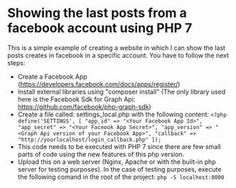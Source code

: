 # Showing the last posts from a facebook account using PHP 7

This is a simple example of creating a website in which I can show the last posts creates in facebook in a specific account. You have to follow the next steps:

* Create a Facebook App (https://developers.facebook.com/docs/apps/register/)
* Install external libraries using "composer install" (The only library used here is the Facebook Sdk for Graph Api: https://github.com/facebook/php-graph-sdk)
* Create a file called: settings_local.php with the following content:
` <?php
define('SETTINGS', [
    "app_id" => "<Your Facebook App Id>",
    "app_secret" => "<Your Faceook App Secret>",
    "app_version" => "<Graph Api version of your Facebook App>",
    "callback" => "http://yourlocalhost/login_callback.php"
]); `
* This code needs to be executed with PHP 7 since there are few small parts of code using the new features of this php version.
* Upload this on a web server (Nginx, Apache or with the built-in php server for testing purposes). In the case of testing purposes, execute the following comand in the root of the project:
` php -S localhost:8000 `